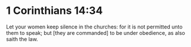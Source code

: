 # 1 Corinthians 14:34

Let your women keep silence in the churches: for it is not permitted unto them to speak; but [they are commanded] to be under obedience, as also saith the law.